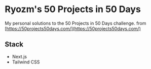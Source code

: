 # Ryozm's 50 Projects in 50 Days
My personal solutions to the 50 Projects in 50 Days challenge.
from [https://50projects50days.com/](https://50projects50days.com/)

## Stack
- Next.js
- Tailwind CSS
